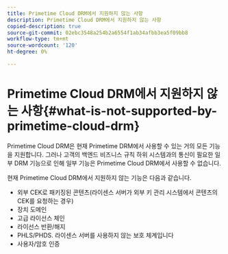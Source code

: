 ```yaml
---
title: Primetime Cloud DRM에서 지원하지 않는 사항
description: Primetime Cloud DRM에서 지원하지 않는 사항
copied-description: true
source-git-commit: 02ebc3548a254b2a6554f1ab34afbb3ea5f09bb8
workflow-type: tm+mt
source-wordcount: '120'
ht-degree: 0%

---
```


# Primetime Cloud DRM에서 지원하지 않는 사항{#what-is-not-supported-by-primetime-cloud-drm}

Primetime Cloud DRM은 현재 Primetime DRM에서 사용할 수 있는 거의 모든 기능을 지원합니다. 그러나 고객의 백엔드 비즈니스 규칙 하위 시스템과의 통신이 필요한 일부 DRM 기능으로 인해 일부 기능은 Primetime Cloud DRM에서 사용할 수 없습니다.

현재 Primetime Cloud DRM에서 지원하지 않는 기능은 다음과 같습니다.

* 외부 CEK로 패키징된 콘텐츠(라이센스 서버가 외부 키 관리 시스템에서 콘텐츠의 CEK를 요청하는 경우)
* 장치 도메인
* 고급 라이선스 체인
* 라이선스 반환/해지
* PHLS/PHDS. 라이센스 서버를 사용하지 않는 보호 체계입니다
* 사용자/암호 인증
